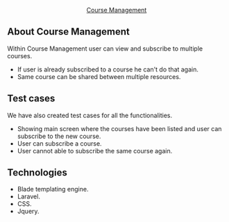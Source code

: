 <p align="center"><a href="#" target="_blank">Course Management</a></p>


## About Course Management

Within Course Management user can view and subscribe to multiple courses.

- If user is already subscribed to a course he can't do that again.
- Same course can be shared between multiple resources.


## Test cases

We have also created test cases for all the functionalities.
- Showing main screen where the courses have been listed and user can subscribe to the new course.
- User can subscribe a course.
- User cannot able to subscribe the same course again.


## Technologies

 - Blade templating engine.
 - Laravel.
 - CSS.
 - Jquery.
